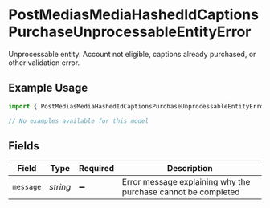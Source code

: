 # PostMediasMediaHashedIdCaptionsPurchaseUnprocessableEntityError

Unprocessable entity. Account not eligible, captions already purchased, or other validation error.

## Example Usage

```typescript
import { PostMediasMediaHashedIdCaptionsPurchaseUnprocessableEntityError } from "wistia/models/errors";

// No examples available for this model
```

## Fields

| Field                                                         | Type                                                          | Required                                                      | Description                                                   |
| ------------------------------------------------------------- | ------------------------------------------------------------- | ------------------------------------------------------------- | ------------------------------------------------------------- |
| `message`                                                     | *string*                                                      | :heavy_minus_sign:                                            | Error message explaining why the purchase cannot be completed |